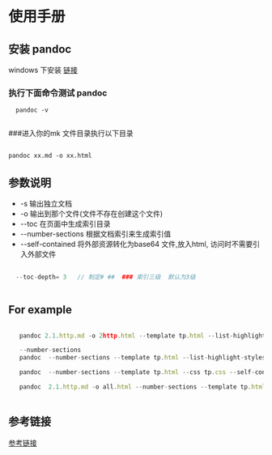 # 使用手册

## 安装 pandoc 

windows 下安装 [链接](https://github.com/jgm/pandoc/releases/tag/1.19.1)

### 执行下面命令测试 pandoc

 
````
  pandoc -v
  
```` 

###进入你的mk 文件目录执行以下目录

````
 
pandoc xx.md -o xx.html

```` 
 
 


## 参数说明

 -  -s 输出独立文档
 -  -o 输出到那个文件(文件不存在创建这个文件)
 -  --toc  在页面中生成索引目录
 -  --number-sections  根据文档索引来生成索引值
 -  --self-contained 将外部资源转化为base64 文件,放入html, 访问时不需要引入外部文件
 
```js
 
  --toc-depth= 3   // 制定# ##  ### 索引三级  默认为3级
  
```
 

 
## For example
 
 
 ```js
 
	pandoc 2.1.http.md -o 2http.html --template tp.html --list-highlight-styles --css tp.css --self-contained --toc --toc-depth 2

	--number-sections
	pandoc  --number-sections --template tp.html --list-highlight-styles --css tp.css --self-contained --toc --toc-depth 2 *.md -o all.html

	pandoc  --number-sections --template tp.html --css tp.css --self-contained --toc --toc-depth 2 *.md -o all.html

	pandoc  2.1.http.md -o all.html --number-sections --template tp.html --highlight-style pygments -S --css tp.css --self-contained --toc 
	 
```
 
## 参考链接
 
 [参考链接](http://www.ituring.com.cn/article/746)

     
